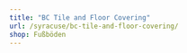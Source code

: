 ```yaml
---
title: "BC Tile and Floor Covering"
url: /syracuse/bc-tile-and-floor-covering/
shop: Fußböden
---
```

